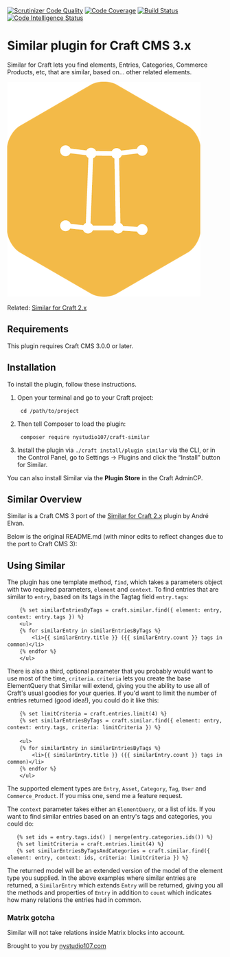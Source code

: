 [![Scrutinizer Code Quality](https://scrutinizer-ci.com/g/nystudio107/craft-similar/badges/quality-score.png?b=v1)](https://scrutinizer-ci.com/g/nystudio107/craft-similar/?branch=v1) [![Code Coverage](https://scrutinizer-ci.com/g/nystudio107/craft-similar/badges/coverage.png?b=v1)](https://scrutinizer-ci.com/g/nystudio107/craft-similar/?branch=v1) [![Build Status](https://scrutinizer-ci.com/g/nystudio107/craft-similar/badges/build.png?b=v1)](https://scrutinizer-ci.com/g/nystudio107/craft-similar/build-status/v1) [![Code Intelligence Status](https://scrutinizer-ci.com/g/nystudio107/craft-similar/badges/code-intelligence.svg?b=v1)](https://scrutinizer-ci.com/code-intelligence)

# Similar plugin for Craft CMS 3.x

Similar for Craft lets you find elements, Entries, Categories, Commerce Products, etc, that are similar, based on... other related elements.

![Screenshot](./resources/img/plugin-logo.png)

Related: [Similar for Craft 2.x](https://github.com/aelvan/Similar-Craft)

## Requirements

This plugin requires Craft CMS 3.0.0 or later.

## Installation

To install the plugin, follow these instructions.

1. Open your terminal and go to your Craft project:

        cd /path/to/project

2. Then tell Composer to load the plugin:

        composer require nystudio107/craft-similar

3. Install the plugin via `./craft install/plugin similar` via the CLI, or in the Control Panel, go to Settings → Plugins and click the “Install” button for Similar.

You can also install Similar via the **Plugin Store** in the Craft AdminCP.

## Similar Overview

Similar is a Craft CMS 3 port of the [Similar for Craft 2.x](https://github.com/aelvan/Similar-Craft) plugin by André Elvan.

Below is the original README.md (with minor edits to reflect changes due to the port to Craft CMS 3):

## Using Similar

The plugin has one template method, `find`, which takes a parameters object with two required parameters, `element` and `context`. To find entries that are similar to `entry`, based on its tags in the Tagtag field `entry.tags`:

```twig
    {% set similarEntriesByTags = craft.similar.find({ element: entry, context: entry.tags }) %}
    <ul>
    {% for similarEntry in similarEntriesByTags %}
        <li>{{ similarEntry.title }} ({{ similarEntry.count }} tags in common)</li>
    {% endfor %}
    </ul>
```

There is also a third, optional parameter that you probably would want to use most of the time, `criteria`. `criteria` lets you create the base ElementQuery that Similar will extend, giving you the ability to use all of Craft's usual goodies for your queries. If you'd want to limit the number of entries returned (good idea!), you could do it like this:

```twig
    {% set limitCriteria = craft.entries.limit(4) %}
    {% set similarEntriesByTags = craft.similar.find({ element: entry, context: entry.tags, criteria: limitCriteria }) %}
    
    <ul>
    {% for similarEntry in similarEntriesByTags %}
        <li>{{ similarEntry.title }} ({{ similarEntry.count }} tags in common)</li>
    {% endfor %}
    </ul>
```

The supported element types are `Entry`, `Asset`, `Category`, `Tag`, `User` and `Commerce_Product`. If you miss one, send me a feature request.

The `context` parameter takes either an `ElementQuery`, or a list of ids. If you want to find similar entries based on an entry's tags and categories, you could do:

 ```twig
    {% set ids = entry.tags.ids() | merge(entry.categories.ids()) %}
    {% set limitCriteria = craft.entries.limit(4) %}
    {% set similarEntriesByTagsAndCategories = craft.similar.find({ element: entry, context: ids, criteria: limitCriteria }) %}
```

The returned model will be an extended version of the model of the element type you supplied. In the above examples where similar entries are returned, a `SimilarEntry` which extends `Entry` will be returned, giving you all the methods and properties of `Entry` in addition to `count` which indicates how many relations the entries had in common.

### Matrix gotcha

Similar will not take relations inside Matrix blocks into account. 

Brought to you by [nystudio107.com](https://nystudio107.com/)
